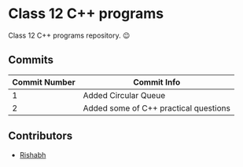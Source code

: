 # Class 12 C++ programs
Class 12 C++ programs repository. :wink:

## Commits
|Commit Number|Commit Info|
|---|---|
|1|Added Circular Queue|
|2|Added some of C++ practical questions|

## Contributors
- [Rishabh](https://rishabh3112.github.io/)
